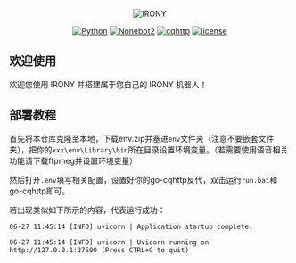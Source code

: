 <div align="center">

![IRONY](https://socialify.git.ci/ElainaFanBoy/IRONY/image?description=1&font=Rokkitt&forks=1&issues=1&language=1&logo=https%3A%2F%2Favatars.githubusercontent.com%2Fu%2F56375835%3Fv%3D4&name=1&owner=1&pattern=Circuit%20Board&pulls=1&stargazers=1&theme=Auto)

<p align="center">

[![Python](https://img.shields.io/badge/Python-3.9+-00a393?style=for-the-badge&logo=python)](https://python.org)
[![Nonebot2](https://img.shields.io/badge/Onebot-Nonebot2-red?style=for-the-badge&logo=appveyor&color=red)](https://github.com/nonebot/nonebot2)
[![cqhttp](https://img.shields.io/badge/OneBot-go--cqhttp-green.svg?style=for-the-badge&logo=appveyor&color=pink)](https://github.com/Mrs4s/go-cqhttp)
[![license](https://img.shields.io/github/license/ElainaFanBoy/IRONY?style=for-the-badge&color=green)](https://github.com/ElainaFanBoy/IRONY/blob/master/LICENSE)

<div align="left">

## 欢迎使用

欢迎您使用 IRONY 并搭建属于您自己的 IRONY 机器人！

## 部署教程

首先将本仓库克隆至本地，下载env.zip并塞进`env`文件夹（注意不要嵌套文件夹），把你的`xxx\env\Library\bin`所在目录设置环境变量。（若需要使用语音相关功能请下载ffpmeg并设置环境变量）

然后打开`.env`填写相关配置，设置好你的go-cqhttp反代，双击运行`run.bat`和go-cqhttp即可。

若出现类似如下所示的内容，代表运行成功：

```
06-27 11:45:14 [INFO] uvicorn | Application startup complete.

06-27 11:45:14 [INFO] uvicorn | Uvicorn running on http://127.0.0.1:27500 (Press CTRL+C to quit)
```
